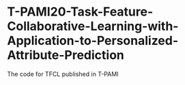 # T-PAMI20-Task-Feature-Collaborative-Learning-with-Application-to-Personalized-Attribute-Prediction
The code for TFCL published in T-PAMI
